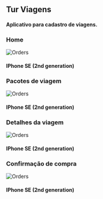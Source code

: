 ## Tur Viagens
#### Aplicativo para cadastro de viagens.

### Home

![Orders](https://raw.githubusercontent.com/fabianasd/tur-viagens/master/imagemApp/procurar.png)

#### IPhone SE (2nd generation)

### Pacotes de viagem

![Orders](https://raw.githubusercontent.com/fabianasd/tur-viagens/master/imagemApp/pacotesViagem.png)

#### IPhone SE (2nd generation)

### Detalhes da viagem

![Orders](https://raw.githubusercontent.com/fabianasd/tur-viagens/master/imagemApp/detalheViagem.png)

#### IPhone SE (2nd generation)

### Confirmação de compra

![Orders](https://raw.githubusercontent.com/fabianasd/tur-viagens/master/imagemApp/confirmacao.png)

#### IPhone SE (2nd generation)

